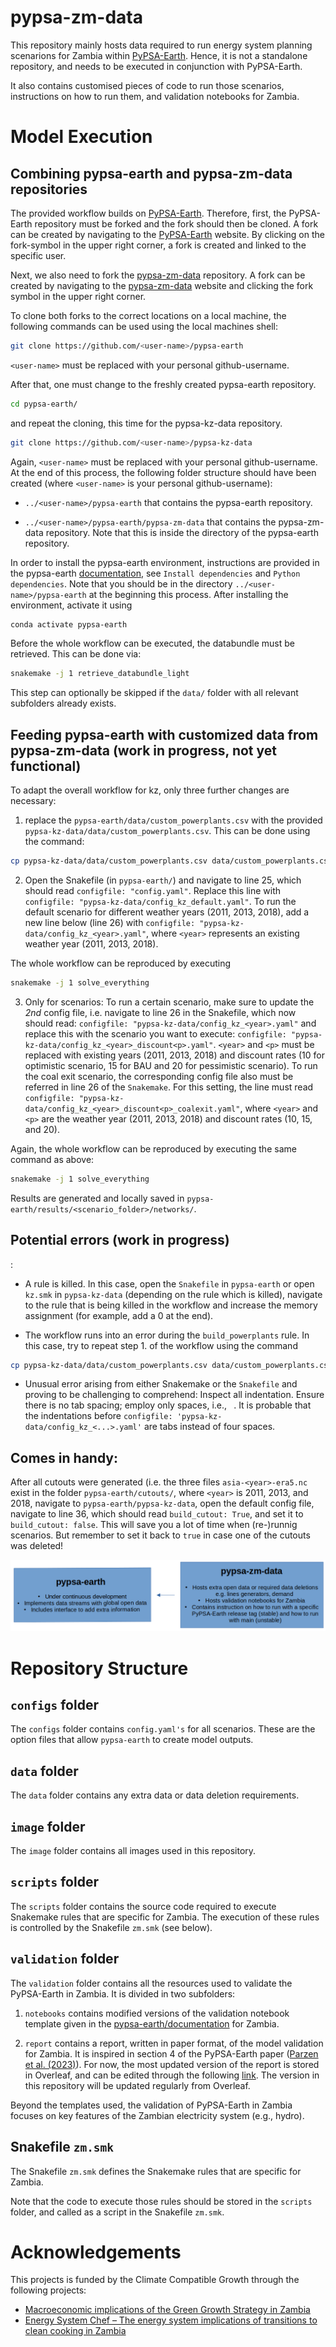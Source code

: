 # pypsa-zm-data

This repository mainly hosts data required to run energy system planning scenarions for Zambia within [PyPSA-Earth](https://github.com/pypsa-meets-earth/pypsa-earth). Hence, it is not a standalone repository, and needs to be executed in conjunction with PyPSA-Earth.

 It also contains customised pieces of code to run those scenarios, instructions on how to run them, and validation notebooks for Zambia.

# Model Execution

## Combining pypsa-earth and pypsa-zm-data repositories

The provided workflow builds on [PyPSA-Earth](https://github.com/pypsa-meets-earth/pypsa-earth). Therefore, first, the PyPSA-Earth repository must be forked and the fork should then be cloned. A fork can be created by navigating to the [PyPSA-Earth](https://github.com/pypsa-meets-earth/pypsa-earth) website. By clicking on the fork-symbol in the upper right corner, a fork is created and linked to the specific user.

Next, we also need to fork the [pypsa-zm-data](https://github.com/pypsa-meets-earth/pypsa-zm-data) repository. A fork can be created by navigating to the [pypsa-zm-data](https://github.com/pypsa-meets-earth/pypsa-zm-data) website and clicking the fork symbol in the upper right corner.

To clone both forks to the correct locations on a local machine, the following commands can be used using the local machines shell:
```bash
git clone https://github.com/<user-name>/pypsa-earth
```
`<user-name>` must be replaced with your personal github-username.

After that, one must change to the freshly created pypsa-earth repository.
```bash
cd pypsa-earth/
```
and repeat the cloning, this time for the pypsa-kz-data repository.
```bash
git clone https://github.com/<user-name>/pypsa-kz-data
```
Again, `<user-name>` must be replaced with your personal github-username. At the end of this process, the following folder structure should have been created (where `<user-name>` is your personal github-username):

- `../<user-name>/pypsa-earth` that contains the pypsa-earth repository.

- `../<user-name>/pypsa-earth/pypsa-zm-data` that contains the pypsa-zm-data repository. Note that this is inside the directory of the pypsa-earth repository.

In order to install the pypsa-earth environment, instructions are provided in the pypsa-earth [documentation](https://pypsa-earth.readthedocs.io/en/latest/installation.html), see `Install dependencies` and `Python dependencies`. Note that you should be in the directory `../<user-name>/pypsa-earth` at the beginning this process.
After installing the environment, activate it using
```bash
conda activate pypsa-earth
```
Before the whole workflow can be executed, the databundle must be retrieved. This can be done via:
```bash
snakemake -j 1 retrieve_databundle_light
```
This step can optionally be skipped if the `data/` folder with all relevant subfolders already exists.

## Feeding pypsa-earth with customized data from pypsa-zm-data (work in progress, not yet functional)

To adapt the overall workflow for kz, only three further changes are necessary:
1. replace the `pypsa-earth/data/custom_powerplants.csv` with the provided `pypsa-kz-data/data/custom_powerplants.csv`. This can be done using the command:
```bash
cp pypsa-kz-data/data/custom_powerplants.csv data/custom_powerplants.csv
```

2. Open the Snakefile (in `pypsa-earth/`) and navigate to line 25, which should read `configfile: "config.yaml"`. Replace this line with `configfile: "pypsa-kz-data/config_kz_default.yaml"`. To run the default scenario for different weather years (2011, 2013, 2018), add a new line below (line 26) with `configfile: "pypsa-kz-data/config_kz_<year>.yaml"`, where `<year>` represents an existing weather year (2011, 2013, 2018).

The whole workflow can be reproduced by executing
```bash
snakemake -j 1 solve_everything
```

3. Only for scenarios: To run a certain scenario, make sure to update the *2nd* config file, i.e. navigate to line 26 in the Snakefile, which now should read: `configfile: "pypsa-kz-data/config_kz_<year>.yaml"` and replace this with the scenario you want to execute: `configfile: "pypsa-kz-data/config_kz_<year>_discount<p>.yaml"`. `<year>` and `<p>` must be replaced with existing years (2011, 2013, 2018) and discount rates (10 for optimistic scenario, 15 for BAU and 20 for pessimistic scenario). To run the coal exit scenario, the corresponding config file also must be referred in line 26 of the `Snakemake`. For this setting, the line must read `configfile: "pypsa-kz-data/config_kz_<year>_discount<p>_coalexit.yaml"`, where `<year>` and `<p>` are the weather year (2011, 2013, 2018) and discount rates (10, 15, and 20).

Again, the whole workflow can be reproduced by executing the same command as above:
```bash
snakemake -j 1 solve_everything
```

Results are generated and locally saved in `pypsa-earth/results/<scenario_folder>/networks/`.

## Potential errors (work in progress)
:
- A rule is killed. In this case, open the `Snakefile` in `pypsa-earth` or open `kz.smk` in `pypsa-kz-data` (depending on the rule which is killed), navigate to the rule that is being killed in the workflow and increase the memory assignment (for example, add a 0 at the end).

- The workflow runs into an error during the `build_powerplants` rule. In this case, try to repeat step 1. of the workflow using the command
```bash
cp pypsa-kz-data/data/custom_powerplants.csv data/custom_powerplants.csv
```

- Unusual error arising from either Snakemake or the `Snakefile` and proving to be challenging to comprehend: Inspect all indentation. Ensure there is no tab spacing; employ only spaces, i.e., ` `. It is probable that the indentations before `configfile: 'pypsa-kz-data/config_kz_<...>.yaml'` are tabs instead of four spaces.

## Comes in handy:
After all cutouts were generated (i.e. the three files `asia-<year>-era5.nc` exist in the folder `pypsa-earth/cutouts/`, where `<year>` is 2011, 2013, and 2018, navigate to `pypsa-earth/pypsa-kz-data`, open the default config file, navigate to line 36, which should read `build_cutout: True`, and set it to `build_cutout: false`. This will save you a lot of time when (re-)runnig scenarios. But remember to set it back to `true` in case one of the cutouts was deleted!

![d](image/README/1679077012057.png)

# Repository Structure

## `configs` folder

The `configs` folder contains `config.yaml's` for all scenarios. These are the option files that allow `pypsa-earth` to create model outputs.

## `data` folder

The `data` folder contains any extra data or data deletion requirements.

## `image` folder

The `image` folder contains all images used in this repository.

## `scripts` folder

The `scripts` folder contains the source code required to execute Snakemake rules that are specific for Zambia. The execution of these rules is controlled by the Snakefile `zm.smk` (see below).

## `validation` folder

The `validation` folder contains all the resources used to validate the PyPSA-Earth in Zambia. It is divided in two subfolders:

1. `notebooks` contains modified versions of the validation notebook template given in the [pypsa-earth/documentation](https://github.com/pypsa-meets-earth/documentation/tree/main/notebooks/validation) for Zambia.

2. `report` contains a report, written in paper format, of the model validation for Zambia. It is inspired in section 4 of the PyPSA-Earth paper ([Parzen et al. (2023)](https://doi.org/10.1016/j.apenergy.2023.121096)). For now, the most updated version of the report is stored in Overleaf, and can be edited through the following [link](https://www.overleaf.com/9955214172jymhghfymjrx). The version in this repository will be updated regularly from Overleaf.

Beyond the templates used, the validation of PyPSA-Earth in Zambia focuses on key features of the Zambian electricity system (e.g., hydro).

## Snakefile `zm.smk`

The Snakefile `zm.smk` defines the Snakemake rules that are specific for Zambia.

Note that the code to execute those rules should be stored in the `scripts` folder, and called as a script in the Snakefile `zm.smk`. 

# Acknowledgements

This projects is funded by the Climate Compatible Growth through the following projects:

- [Macroeconomic implications of the Green Growth Strategy in Zambia](https://drive.google.com/file/d/1n9l50KhCGH4l07Kqsu1wiRGweubw0TYj/view?usp=sharing)
- [Energy System Chef – The energy system implications of transitions to clean cooking in Zambia](https://drive.google.com/file/d/1Sgr3NXm2F5gEFea_qEvJ-OWaNmSAjHMx/view?usp=sharing)
